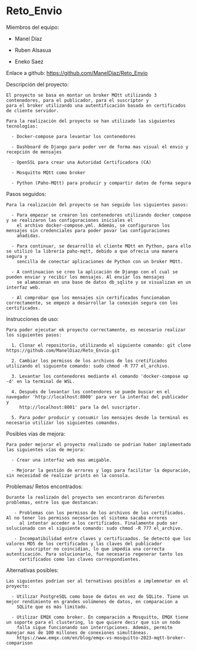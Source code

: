 # Reto_Envio

 Miembros del equipo:
 
  - Manel Díaz

  - Ruben Alsasua

  - Eneko Saez

 Enlace a github: https://github.com/ManelDiaz/Reto_Envio

 Descripción del proyecto:

    El proyecto se basa en montar un broker MQtt utilizando 3 contenedores, para el publicador, para el suscriptor y 
    para el broker utilizando una autentificación basada en certificados de cliente servidor. 

    Para la realización del proyecto se han utilizado las siguientes tecnologías:
    
      - Docker-compose para levantar los contenedores
      
      - Dashboard de Django para poder ver de forma mas visual el envio y recepción de mensajes
      
      - OpenSSL para crear una Autoridad Certificadora (CA)

      - Mosquitto MQtt como broker

      - Python (Paho-MQtt) para producir y compartir datos de forma segura 

  Pasos seguidos:

    Para la realización del proyecto se han seguido los siguientes pasos:

      - Para empezar se crearon los contenedores utilizando docker compose y se realizaron las configuraciones iniciales el 
        el archivo docker-compose.yml. Además, se configuraron los mensajes sin credenciales para poder povar las configuraciones
        añadidas. 

      - Para continuar, se desarrolló el cliente MQtt en Python, para ello se utilizó la librería paho-mqtt, debido a que ofrecia una manera segura y 
        sencilla de conectar aplicaciones de Python con un broker MQtt. 
      
      - A continuacion se creo la aplicación de Django con el cual se pueden enviar y recibir los mensajes. Al enviar los mensajes 
        se alamacenan en una base de datos db_sqlite y se visualizan en un interfaz web. 

      - Al comprobar que los mensajes sin certificados funcionaban correctamente, se empezó a desarrollar la conexión segura con los certificados. 


  Instrucciones de uso:

    Para poder ejecutar ek proyecto correctamente, es necesario realizar los siguientes pasos:

      1. Clonar el repositorio, utilizando el siguiente comando: git clone https://github.com/ManelDiaz/Reto_Envio.git

      2. Cambiar los permisos de los archivos de los cretificados utilizando el siguiente comando: sudo chmod -R 777 el_archivo.

      3. Levantar los contenedores mediante el comando 'docker-compose up -d' en la terminal de WSL. 

      4. Después de levantar los contendores se puede buscar en el navegador 'http://localhost:8000' para ver la interfaz del publicador y 
         http://localhost:8001' para la del suscriptor. 

      5. Para poder producir y consumir los mensajes desde la terminal es necesario utilizar los siguientes comandos. 
      
      
  Posibles vías de mejora:

    Para poder mejorar el proyecto realizado se podrian haber implementado las siguientes vías de mejora:
    
      - Crear una interfaz web mas amigable.
      
      - Mejorar la gestión de errores y logs para facilitar la depuración, sin necesidad de realizar prints en la consola.

  Problemas/ Retos encontrados:
  
    Durante la realizaón del proyecto sen encontraron diferentes problemas, entre los que destancan:
    
       - Problemas con los permisos de los archivos de los certificados. Al no tener los permisos necesarios el sistema sacaba errores
         al intentar acceder a los certificados. Finalamente pudo ser solucionado con el siguiente comando: sudo chmod -R 777 el_archivo.

       - Incompatibilidad entre claves y certificaados. Se detectó que los valores MD5 de los certificados y las claves del publicador 
         y suscriptor no coincidían, lo que impedía una correcta autenticación. Para solucionarlo, fue necesario regenerar tanto los 
         certificados como las claves correspondientes.
    

  Alternativas posibles:

    Las siguientes podrian ser al ternativas posibles a implemnetar en el proyecto:
    
      - Utilizar PostgreSQL como base de datos en vez de SQLite. Tiene un mejor rendimiento en grandes volúmenes de datos, en comparacion a 
        SQLite que es más limitado.

      - Utilizar EMQX como broker. En comparación a Mosquitto, EMQX tiene un soporte para el clustering, lo que quiere decir que sin un nodo
        falla sigue funcionando son interripciones. Además, permite manejar mas de 100 millones de conexiones simultáneas. 
        https://www.emqx.com/en/blog/emqx-vs-mosquitto-2023-mqtt-broker-comparison
      
  
   

